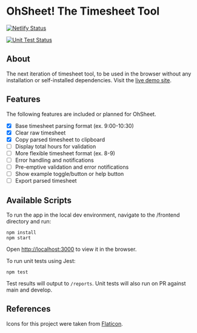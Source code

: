 # OhSheet! The Timesheet Tool

[![Netlify Status](https://api.netlify.com/api/v1/badges/b3e4f960-45ac-42d5-83e8-24a8f78d1f41/deploy-status)](https://app.netlify.com/sites/oh-sheet/deploys)

[![Unit Test Status](https://github.com/tyleryip/timesheet-tool-web/actions/workflows/run-tests.yaml/badge.svg?branch=main)](https://github.com/tyleryip/timesheet-tool-web/actions/workflows/run-tests.yaml)

## About

The next iteration of timesheet tool, to be used in the browser without any installation or self-installed dependencies. Visit the [live demo site](https://oh-sheet.netlify.app).

## Features

The following features are included or planned for OhSheet.

- [x] Base timesheet parsing format (ex. 9:00-10:30)
- [x] Clear raw timesheet
- [x] Copy parsed timesheet to clipboard
- [ ] Display total hours for validation
- [ ] More flexible timesheet format (ex. 8-9)
- [ ] Error handling and notifications
- [ ] Pre-emptive validation and error notifications
- [ ] Show example toggle/button or help button
- [ ] Export parsed timesheet

## Available Scripts

To run the app in the local dev environment, navigate to the /frontend directory and run:

```
npm install
npm start
```

Open [http://localhost:3000](http://localhost:3000) to view it in the browser.

To run unit tests using Jest:

```
npm test
```

Test results will output to `/reports`. Unit tests will also run on PR against main and develop.

## References

Icons for this project were taken from [Flaticon](https://www.flaticon.com).
